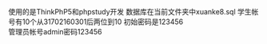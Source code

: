 使用的是ThinkPhP5和phpstudy开发
数据库在当前文件夹中xuanke8.sql
学生帐号有10个从31702160301后两位到10 初始密码是123456	
管理员帐号admin密码123456